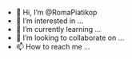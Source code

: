 - 👋 Hi, I’m @RomaPiatikop
- 👀 I’m interested in ...
- 🌱 I’m currently learning ...
- 💞️ I’m looking to collaborate on ...
- 📫 How to reach me ...

<!---
RomaPiatikop/RomaPiatikop is a ✨ special ✨ repository because its `README.md` (this file) appears on your GitHub profile.
You can click the Preview link to take a look at your changes.
--->
